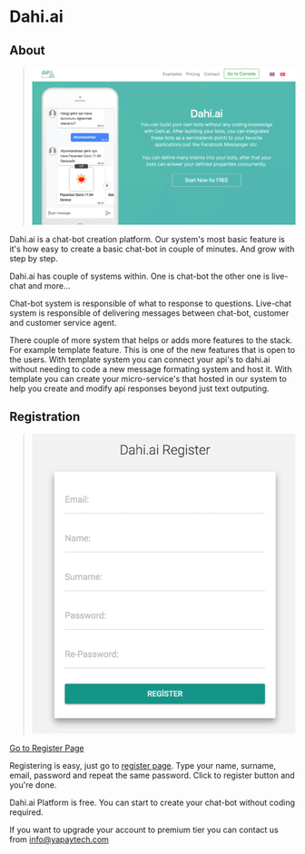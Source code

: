 
# Dahi.ai
## About
> ![Home](/images/home.png)

Dahi.ai is a chat-bot creation platform. Our system's most basic feature is it's how easy to create a basic chat-bot in couple of minutes. And grow with step by step.

Dahi.ai has couple of systems within. One is chat-bot the other one is live-chat and more...

Chat-bot system is responsible of what to response to questions.
Live-chat system is responsible of delivering messages between chat-bot, customer and customer service agent.

There couple of more system that helps or adds more features to the stack.
For example template feature. This is one of the new features that is open to the users. With template system you can connect your api's to dahi.ai without needing to code a new message formating system and host it. With template you can create your micro-service's that hosted in our system to help you create and modify api responses beyond just text outputing.

## Registration
>![register](/images/dahi-register.png)

[Go to Register Page](http://dahi.ai/register)

Registering is easy, just go to [register page](http://dahi.ai/register). Type your name, surname, email, password and repeat the same password. Click to register button and you're done.

Dahi.ai Platform is free. You can start to create your chat-bot without coding required.

<aside class="notice">
If you want to upgrade your account to premium tier you can contact us from <a class="mailto" href="mailto:info@yapaytech.com">info@yapaytech.com</a>
</aside>